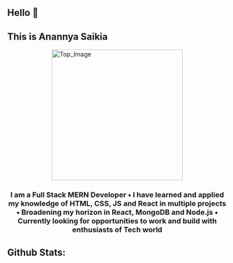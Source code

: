 

<!--
**anannyaSaikia/anannyaSaikia** is a ✨ _special_ ✨ repository because its `README.md` (this file) appears on your GitHub profile.

Here are some ideas to get you started:

- 🔭 I’m currently working on ...
- 🌱 I’m currently learning ...
- 👯 I’m looking to collaborate on ...
- 🤔 I’m looking for help with ...
- 💬 Ask me about ...
- 📫 How to reach me: ...
- 😄 Pronouns: ...
- ⚡ Fun fact: ...
-->
<div >
        <h2 >Hello 👋 </h2>
        <h2 >This is Anannya Saikia</h2>
        <img class="top_image"
            src="https://cdn.dribbble.com/users/4055494/screenshots/15215756/media/d2b66c4ca0192aa26d103448b3d1518b.gif"
            alt="Top_Image"
            style="margin: auto;
            display: flex;
            justify-content: center;
            width: 300px;"
        align="center">
        <h3 align="center">I am a Full Stack MERN Developer • I have learned and applied my knowledge of HTML, CSS, JS and React in
            multiple projects • Broadening my horizon in React, MongoDB and Node.js • Currently looking for
            opportunities to work and build with enthusiasts of Tech world </h3>
        <div>
            <h2>Github Stats:</h2>
            <div style="display : grid; grid-template-columns : repeat(2, 1fr)">
                <img src="https://github-readme-streak-stats.herokuapp.com?user=anannyaSaikia&theme=sunset-gradient"
                    alt="">
                <img src="https://github-readme-stats.vercel.app/api?username=anannyaSaikia&show_icons=true&theme=synthwave"
                    alt="">
            </div>
            <div>
                <img src="https://github-readme-stats.vercel.app/api/top-langs/?username=anannyaSaikia&layout=compact"
                    alt="">
            </div>
        </div>
    </div>
